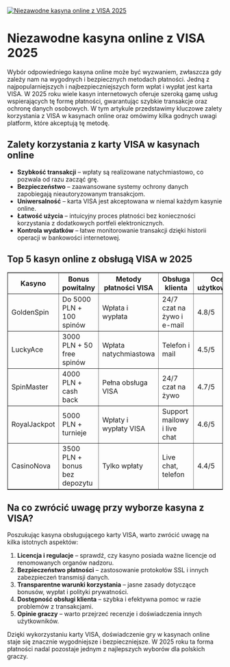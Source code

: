 [![Niezawodne kasyna online z VISA 2025](https://123-caf.pages.dev/gitsignup.png)](https://vrmoo.ru/Bt82HjjY)

<h1>Niezawodne kasyna online z VISA 2025</h1> <p>Wybór odpowiedniego kasyna online może być wyzwaniem, zwłaszcza gdy zależy nam na wygodnych i bezpiecznych metodach płatności. Jedną z najpopularniejszych i najbezpieczniejszych form wpłat i wypłat jest karta VISA. W 2025 roku wiele kasyn internetowych oferuje szeroką gamę usług wspierających tę formę płatności, gwarantując szybkie transakcje oraz ochronę danych osobowych. W tym artykule przedstawimy kluczowe zalety korzystania z VISA w kasynach online oraz omówimy kilka godnych uwagi platform, które akceptują tę metodę.</p>  <h2>Zalety korzystania z karty VISA w kasynach online</h2> <ul>   <li><strong>Szybkość transakcji</strong> – wpłaty są realizowane natychmiastowo, co pozwala od razu zacząć grę.</li>   <li><strong>Bezpieczeństwo</strong> – zaawansowane systemy ochrony danych zapobiegają nieautoryzowanym transakcjom.</li>   <li><strong>Uniwersalność</strong> – karta VISA jest akceptowana w niemal każdym kasynie online.</li>   <li><strong>Łatwość użycia</strong> – intuicyjny proces płatności bez konieczności korzystania z dodatkowych portfeli elektronicznych.</li>   <li><strong>Kontrola wydatków</strong> – łatwe monitorowanie transakcji dzięki historii operacji w bankowości internetowej.</li> </ul>  <h2>Top 5 kasyn online z obsługą VISA w 2025</h2> <table border="1" cellpadding="8" cellspacing="0">   <thead>     <tr>       <th>Kasyno</th>       <th>Bonus powitalny</th>       <th>Metody płatności VISA</th>       <th>Obsługa klienta</th>       <th>Ocena użytkowników</th>     </tr>   </thead>   <tbody>     <tr>       <td>GoldenSpin</td>       <td>Do 5000 PLN + 100 spinów</td>       <td>Wpłata i wypłata</td>       <td>24/7 czat na żywo i e-mail</td>       <td>4.8/5</td>     </tr>     <tr>       <td>LuckyAce</td>       <td>3000 PLN + 50 free spinów</td>       <td>Wpłata natychmiastowa</td>       <td>Telefon i mail</td>       <td>4.5/5</td>     </tr>     <tr>       <td>SpinMaster</td>       <td>4000 PLN + cash back</td>       <td>Pełna obsługa VISA</td>       <td>24/7 czat na żywo</td>       <td>4.7/5</td>     </tr>     <tr>       <td>RoyalJackpot</td>       <td>5000 PLN + turnieje</td>       <td>Wpłaty i wypłaty VISA</td>       <td>Support mailowy i live chat</td>       <td>4.6/5</td>     </tr>     <tr>       <td>CasinoNova</td>       <td>3500 PLN + bonus bez depozytu</td>       <td>Tylko wpłaty</td>       <td>Live chat, telefon</td>       <td>4.4/5</td>     </tr>   </tbody> </table>  <h2>Na co zwrócić uwagę przy wyborze kasyna z VISA?</h2> <p>Poszukując kasyna obsługującego karty VISA, warto zwrócić uwagę na kilka istotnych aspektów:</p> <ol>   <li><strong>Licencja i regulacje</strong> – sprawdź, czy kasyno posiada ważne licencje od renomowanych organów nadzoru.</li>   <li><strong>Bezpieczeństwo płatności</strong> – zastosowanie protokołów SSL i innych zabezpieczeń transmisji danych.</li>   <li><strong>Transparentne warunki korzystania</strong> – jasne zasady dotyczące bonusów, wypłat i polityki prywatności.</li>   <li><strong>Dostępność obsługi klienta</strong> – szybka i efektywna pomoc w razie problemów z transakcjami.</li>   <li><strong>Opinie graczy</strong> – warto przejrzeć recenzje i doświadczenia innych użytkowników.</li> </ol>  <p>Dzięki wykorzystaniu karty VISA, doświadczenie gry w kasynach online staje się znacznie wygodniejsze i bezpieczniejsze. W 2025 roku ta forma płatności nadal pozostaje jednym z najlepszych wyborów dla polskich graczy.</p>